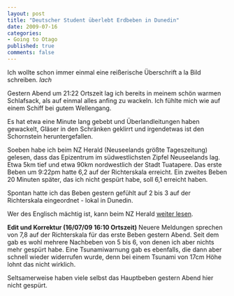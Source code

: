 ```yaml
--- 
layout: post
title: "Deutscher Student überlebt Erdbeben in Dunedin"
date: 2009-07-16
categories: 
- Going to Otago
published: true
comments: false
---
```

Ich wollte schon immer einmal eine reißerische Überschrift a la Bild schreiben. *lach*

<!-- more -->

Gestern Abend um 21:22 Ortszeit lag ich bereits in meinem schön warmen Schlafsack, als auf einmal alles anfing zu wackeln. Ich fühlte mich wie auf einem Schiff bei gutem Wellengang.

Es hat etwa eine Minute lang gebebt und Überlandleitungen haben gewackelt, Gläser in den Schränken geklirrt und irgendetwas ist den Schornstein heruntergefallen.

Soeben habe ich beim NZ Herald (Neuseelands größte Tageszeitung) gelesen, dass das Epizentrum im südwestlichsten Zipfel Neuseelands lag. Etwa 5km tief und etwa 90km nordwestlich der Stadt Tuatapere. Das erste Beben um 9:22pm hatte 6,2 auf der Richterskala erreicht. Ein zweites Beben 20 Minuten später, das ich nicht gespürt habe, soll 6,1 erreicht haben.

Spontan hatte ich das Beben gestern gefühlt auf 2 bis 3 auf der Richterskala eingeordnet - lokal in Dunedin.

Wer des Englisch mächtig ist, kann beim NZ Herald [weiter lesen](http://www.nzherald.co.nz/nz/news/article.cfm?c_id=1&amp;objectid=10584761).

**Edit und Korrektur (16/07/09 16:10 Ortszeit)**
Neuere Meldungen sprechen von 7,8 auf der Richterskala für das erste Beben gestern Abend. Seit dem gab es wohl mehrere Nachbeben von 5 bis 6, von denen ich aber nichts mehr gespürt habe. Eine Tsunamiwarnung gab es ebenfalls, die dann aber schnell wieder widerrufen wurde, denn bei einem Tsunami von 17cm Höhe lohnt das nicht wirklich.

Seltsamerweise haben viele selbst das Hauptbeben gestern Abend hier nicht gespürt.
